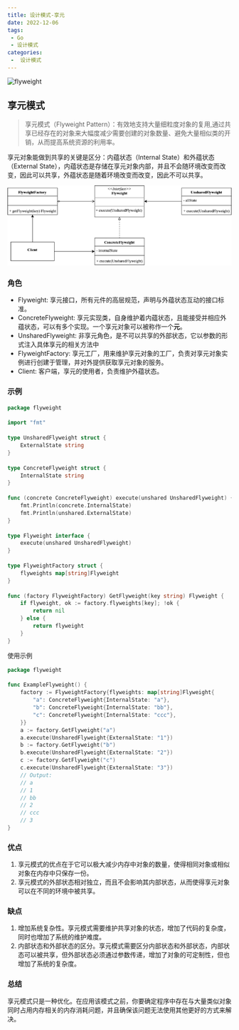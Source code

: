 ```yaml
---
title: 设计模式-享元
date: 2022-12-06
tags:
 - Go
 - 设计模式
categories:
 -  设计模式
---
```


![flyweight](https://refactoringguru.cn/images/patterns/content/flyweight/flyweight-zh-2x.png)

<!-- more -->

## 享元模式

>享元模式（Flyweight Pattern）：有效地支持大量细粒度对象的复用,通过共享已经存在的对象来大幅度减少需要创建的对象数量、避免大量相似类的开销，从而提高系统资源的利用率。

享元对象能做到共享的关键是区分：内蕴状态（Internal State）和外蕴状态（External State），内蕴状态是存储在享元对象内部，并且不会随环境改变而改变，因此可以共享，外蕴状态是随着环境改变而改变，因此不可以共享。

![flyweight](../images/flyweight.png)

### 角色

- Flyweight: 享元接口，所有元件的高层规范，声明与外蕴状态互动的接口标准。
- ConcreteFlyweight: 享元实现类，自身维护着内蕴状态，且能接受并相应外蕴状态，可以有多个实现。一个享元对象可以被称作一个**元**。
- UnsharedFlyweight: 非享元角色，是不可以共享的外部状态，它以参数的形式注入具体享元的相关方法中
- FlyweightFactory: 享元工厂，用来维护享元对象的工厂，负责对享元对象实例进行创建于管理，并对外提供获取享元对象的服务。
- Client: 客户端，享元的使用者，负责维护外蕴状态。

### 示例

```go
package flyweight

import "fmt"

type UnsharedFlyweight struct {
	ExternalState string
}

type ConcreteFlyweight struct {
	InternalState string
}

func (concrete ConcreteFlyweight) execute(unshared UnsharedFlyweight) {
	fmt.Println(concrete.InternalState)
	fmt.Println(unshared.ExternalState)
}

type Flyweight interface {
	execute(unshared UnsharedFlyweight)
}

type FlyweightFactory struct {
	flyweights map[string]Flyweight
}

func (factory FlyweightFactory) GetFlyweight(key string) Flyweight {
	if flyweight, ok := factory.flyweights[key]; !ok {
		return nil
	} else {
		return flyweight
	}
}
```

使用示例

```go
package flyweight

func ExampleFlyweight() {
	factory := FlyweightFactory{flyweights: map[string]Flyweight{
		"a": ConcreteFlyweight{InternalState: "a"},
		"b": ConcreteFlyweight{InternalState: "bb"},
		"c": ConcreteFlyweight{InternalState: "ccc"},
	}}
	a := factory.GetFlyweight("a")
	a.execute(UnsharedFlyweight{ExternalState: "1"})
	b := factory.GetFlyweight("b")
	b.execute(UnsharedFlyweight{ExternalState: "2"})
	c := factory.GetFlyweight("c")
	c.execute(UnsharedFlyweight{ExternalState: "3"})
	// Output:
	// a
	// 1
	// bb
	// 2
	// ccc
	// 3
}
```

### 优点

1. 享元模式的优点在于它可以极大减少内存中对象的数量，使得相同对象或相似对象在内存中只保存一份。
2. 享元模式的外部状态相对独立，而且不会影响其内部状态，从而使得享元对象可以在不同的环境中被共享。

### 缺点

1. 增加系统复杂性。享元模式需要维护共享对象的状态，增加了代码的复杂度，同时也增加了系统的维护难度。
2. 内部状态和外部状态的区分。享元模式需要区分内部状态和外部状态，内部状态可以被共享，但外部状态必须通过参数传递，增加了对象的可定制性，但也增加了系统的复杂度。

### 总结

享元模式只是一种优化。在应用该模式之前，你要确定程序中存在与大量类似对象同时占用内存相关的内存消耗问题，并且确保该问题无法使用其他更好的方式来解决。
